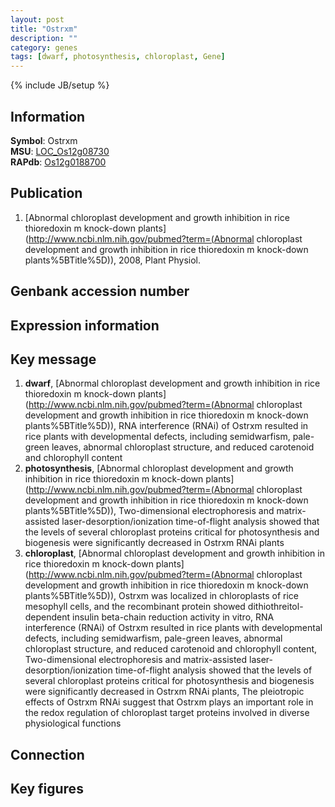 ```yaml
---
layout: post
title: "Ostrxm"
description: ""
category: genes
tags: [dwarf, photosynthesis, chloroplast, Gene]
---
```

{% include JB/setup %}

## Information
__Symbol__: Ostrxm  
__MSU__: [LOC_Os12g08730](http://rice.plantbiology.msu.edu/cgi-bin/ORF_infopage.cgi?orf=LOC_Os12g08730)  
__RAPdb__: [Os12g0188700](http://rapdb.dna.affrc.go.jp/viewer/gbrowse_details/irgsp1?name=Os12g0188700)  

## Publication
1. [Abnormal chloroplast development and growth inhibition in rice thioredoxin m knock-down plants](http://www.ncbi.nlm.nih.gov/pubmed?term=(Abnormal chloroplast development and growth inhibition in rice thioredoxin m knock-down plants%5BTitle%5D)), 2008, Plant Physiol.

## Genbank accession number

## Expression information

## Key message
1. __dwarf__, [Abnormal chloroplast development and growth inhibition in rice thioredoxin m knock-down plants](http://www.ncbi.nlm.nih.gov/pubmed?term=(Abnormal chloroplast development and growth inhibition in rice thioredoxin m knock-down plants%5BTitle%5D)),  RNA interference (RNAi) of Ostrxm resulted in rice plants with developmental defects, including semidwarfism, pale-green leaves, abnormal chloroplast structure, and reduced carotenoid and chlorophyll content
2. __photosynthesis__, [Abnormal chloroplast development and growth inhibition in rice thioredoxin m knock-down plants](http://www.ncbi.nlm.nih.gov/pubmed?term=(Abnormal chloroplast development and growth inhibition in rice thioredoxin m knock-down plants%5BTitle%5D)),  Two-dimensional electrophoresis and matrix-assisted laser-desorption/ionization time-of-flight analysis showed that the levels of several chloroplast proteins critical for photosynthesis and biogenesis were significantly decreased in Ostrxm RNAi plants
3. __chloroplast__, [Abnormal chloroplast development and growth inhibition in rice thioredoxin m knock-down plants](http://www.ncbi.nlm.nih.gov/pubmed?term=(Abnormal chloroplast development and growth inhibition in rice thioredoxin m knock-down plants%5BTitle%5D)),  Ostrxm was localized in chloroplasts of rice mesophyll cells, and the recombinant protein showed dithiothreitol-dependent insulin beta-chain reduction activity in vitro, RNA interference (RNAi) of Ostrxm resulted in rice plants with developmental defects, including semidwarfism, pale-green leaves, abnormal chloroplast structure, and reduced carotenoid and chlorophyll content, Two-dimensional electrophoresis and matrix-assisted laser-desorption/ionization time-of-flight analysis showed that the levels of several chloroplast proteins critical for photosynthesis and biogenesis were significantly decreased in Ostrxm RNAi plants, The pleiotropic effects of Ostrxm RNAi suggest that Ostrxm plays an important role in the redox regulation of chloroplast target proteins involved in diverse physiological functions

## Connection

## Key figures


